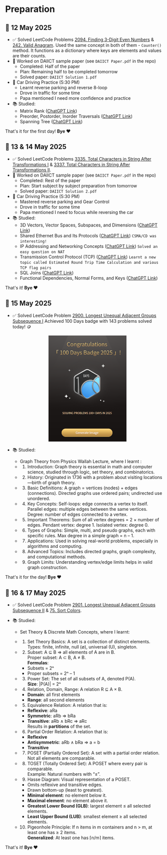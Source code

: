 # Preparation
## 📅 12 May 2025

- ✅ Solved LeetCode Problems [2094. Finding 3-Digit Even Numbers](https://leetcode.com/problems/finding-3-digit-even-numbers/) & [242. Valid Anagram](https://leetcode.com/problems/valid-anagram/). Used the same concept in both of them - `Counter()` method. It functions as a dictionary where keys are elements and values are their counts.
- 📘 Worked on DAIICT sample paper (see `DAIICT Paper.pdf` in the repo)
  - Completed: Half of the paper
  - Plan: Remaining half to be completed tomorrow
  - Solved paper: `DAIICT Solution 1.pdf`
- 🚗 Car Driving Practice (5:30 PM)
  - Learnt reverse parking and reverse 8-loop
  - Drove in traffic for some time
  - Papa mentioned I need more confidence and practice
- 📚 Studied:
  - Matrix Rank ([ChatGPT Link](https://chatgpt.com/c/6821a04a-2d90-800e-bfcd-d1f2ceb35306))
  - Preorder, Postorder, Inorder Traversals ([ChatGPT Link](https://chatgpt.com/c/6822075a-cbc4-800e-b803-abd81251457e))
  - Spanning Tree ([ChatGPT Link](https://chatgpt.com/c/682207f4-e5c4-800e-91b5-fef82d462eca))

That's it for the first day! **Bye ❤️**

## 📅 13 & 14 May 2025

- ✅ Solved LeetCode Problems [3335. Total Characters in String After Transformations I](https://leetcode.com/problems/total-characters-in-string-after-transformations-i/description/) & [3337. Total Characters in String After Transformations II](https://leetcode.com/problems/total-characters-in-string-after-transformations-ii/description/).
- 📘 Worked on DAIICT sample paper (see `DAIICT Paper.pdf` in the repo)
  - Completed: Rest of the paper
  - Plan: Start subject by subject preparation from tomorrow
  - Solved paper: `DAIICT Solution 2.pdf`
- 🚗 Car Driving Practice (5:30 PM)
  - Mastered reverse parking and Gear Control
  - Drove in traffic for some time
  - Papa mentioned I need to focus while reversing the car
- 📚 Studied:
  - 3D Vectors, Vector Spaces, Subspaces, and Dimensions ([ChatGPT Link](https://chatgpt.com/c/6824a2b7-d3a4-800e-ba92-dbb7880f1cf5))
  - Shared Ethernet Bus and Its Protocols ([ChatGPT Link](https://chatgpt.com/c/6824a7a5-d60c-800e-8f5a-10bcf891d9dc)) `CSMA/CD was interesting!`
  - IP Addressing and Networking Concepts ([ChatGPT Link](https://chatgpt.com/c/6824a8da-38bc-800e-9da4-254e8a0f994d)) `Solved an easy question on NAT`
  - Transmission Control Protocol (TCP) ([ChatGPT Link](https://chatgpt.com/c/6824a573-5a6c-800e-8153-2c147f4c2f8c)) `Learnt a new topic called Estimated Round Trip Time Calculation and various TCP flag pairs`
  - SQL Joins ([ChatGPT Link](https://chatgpt.com/c/6824aa7c-4628-800e-945a-6aa7b57fb9fd))
  - Functional Dependencies, Normal Forms, and Keys ([ChatGPT Link](https://chatgpt.com/c/6824ab76-bffc-800e-85a2-110712d6a377))

That's it! **Bye ❤️**

## 📅 15 May 2025

- ✅ Solved LeetCode Problem [2900. Longest Unequal Adjacent Groups Subsequence I](https://leetcode.com/problems/longest-unequal-adjacent-groups-subsequence-i/description/) Achieved 100 Days badge with 143 problems solved today! 🪙

  <p align="center"><img src="leetcode100days.png" alt="100 Days Streak" width="250" /></p>

- 📚 Studied:
  - Graph Theory from Physics Wallah Lecture, where I learnt :
  - 1. Introduction:
    Graph theory is essential in math and computer science, studied through logic, set theory, and combinatorics.
  - 2. History:
    Originated in 1736 with a problem about visiting locations—birth of graph theory.
  - 3. Basic Definitions:
    A graph = vertices (nodes) + edges (connections).
    Directed graphs use ordered pairs; undirected use unordered.
  - 4. Key Concepts:
    Self-loops: edge connects a vertex to itself.
    Parallel edges: multiple edges between the same vertices.
    Degree: number of edges connected to a vertex.
  - 5. Important Theorems:
    Sum of all vertex degrees = 2 × number of edges.
    Pendant vertex: degree 1. Isolated vertex: degree 0.
  - 6. Types of Graphs:
    Simple, multi, and pseudo graphs, each with specific rules.
    Max degree in a simple graph = n – 1.
  - 7. Applications:
    Used in solving real-world problems, especially in algorithms and computing.
  - 8. Advanced Topics:
    Includes directed graphs, graph complexity, and computational methods.
  - 9. Graph Limits:
    Understanding vertex/edge limits helps in valid graph construction.

That's it for the day! **Bye ❤️**

## 📅 16 & 17 May 2025

- ✅ Solved LeetCode Problem [2901. Longest Unequal Adjacent Groups Subsequence II](https://leetcode.com/problems/longest-unequal-adjacent-groups-subsequence-ii/description/) & [75. Sort Colors](https://leetcode.com/problems/sort-colors/description/).

- 📚 Studied:
  - Set Theory & Discrete Math Concepts, where I learnt:

  - 1. Set Theory Basics:
    A set is a collection of distinct elements.  
    Types: finite, infinite, null (∅), universal (U), singleton.

  - 2. Subset:
    A ⊆ B ⇒ all elements of A are in B.  
    Proper subset: A ⊂ B, A ≠ B.  
    **Formulas**:  
    - Subsets = 2ⁿ  
    - Proper subsets = 2ⁿ – 1

  - 3. Power Set:
    The set of all subsets of A, denoted P(A).  
    **Size**: |P(A)| = 2ⁿ

  - 4. Relation, Domain, Range:
    A relation R ⊆ A × B.  
    - **Domain**: all first elements  
    - **Range**: all second elements

  - 5. Equivalence Relation:
    A relation that is:
    - **Reflexive**: aRa  
    - **Symmetric**: aRb ⇒ bRa  
    - **Transitive**: aRb ∧ bRc ⇒ aRc  
    Results in **partitions** of the set.

  - 6. Partial Order Relation:
    A relation that is:
    - **Reflexive**  
    - **Antisymmetric**: aRb ∧ bRa ⇒ a = b  
    - **Transitive**

  - 7. POSET (Partially Ordered Set):
    A set with a partial order relation.  
    Not all elements are comparable.

  - 8. TOSET (Totally Ordered Set):
    A POSET where every pair is comparable.  
    Example: Natural numbers with “≤”.

  - 9. Hasse Diagram:
    Visual representation of a POSET.  
    - Omits reflexive and transitive edges.  
    - Drawn bottom-up (least to greatest).
    - **Minimal element**: no element below it.  
    - **Maximal element**: no element above it.  
    - **Greatest Lower Bound (GLB)**: largest element ≤ all selected elements.  
    - **Least Upper Bound (LUB)**: smallest element ≥ all selected elements.

  - 10. Pigeonhole Principle:
    If n items in m containers and n > m, at least one has ≥ 2 items.  
    **Generalized**: At least one has ⌈n/m⌉ items.

That's it! **Bye ❤️**



